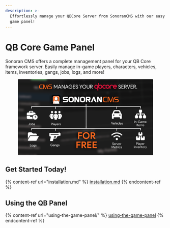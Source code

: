 ```yaml
---
description: >-
  Effortlessly manage your QBCore Server from SonoranCMS with our easy to use
  game panel!
---
```


# QB Core Game Panel

Sonoran CMS offers a complete management panel for your QB Core framework server. Easily manage in-game players, characters, vehicles, items, inventories, gangs, jobs, logs, and more!

<figure><img src="../../.gitbook/assets/image (1) (1) (1) (1) (1).png" alt=""><figcaption></figcaption></figure>

## Get Started Today!

{% content-ref url="installation.md" %}
[installation.md](installation.md)
{% endcontent-ref %}

## Using the QB Panel

{% content-ref url="using-the-game-panel/" %}
[using-the-game-panel](using-the-game-panel/)
{% endcontent-ref %}
